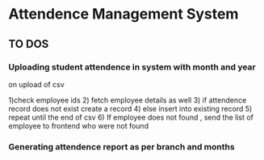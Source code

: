 
# Attendence Management System

## TO DOS

### Uploading student attendence in system with month and year
on upload of csv

1)check employee ids
2) fetch employee details as well
3) if attendence record does not exist create a record
4) else insert into existing record
5) repeat until the end of csv
6) If employee does not found , send the list of employee to frontend who were not found



### Generating attendence report as per branch and months

